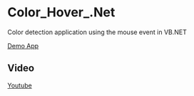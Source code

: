 # Color_Hover_.Net
Color detection application using the mouse event in VB.NET

[Demo App](https://github.com/rdp77/Color_Hover_.Net/releases)

## Video

[Youtube](https://www.youtube.com/watch?v=ti7XgGWVFZs)
